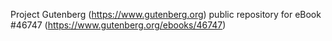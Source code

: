 Project Gutenberg (https://www.gutenberg.org) public repository for eBook #46747 (https://www.gutenberg.org/ebooks/46747)

